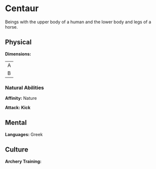 # Centaur

<!-- short description -->
Beings with the upper body of a human and the lower body and legs of a horse.

<!-- always facing northwards -->
## Physical 
**Dimensions:**

<table>
  <tr>
    <td>A</td>
  </tr>
  <tr>
    <td>B</td>
  </tr>
</table>

### Natural Abilities

**Affinity:** Nature

**Attack: Kick**


## Mental

**Languages:** Greek

## Culture

**Archery Training:** 
